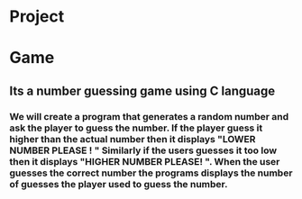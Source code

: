 # Project 
# Game
## Its a number guessing game using C language 

### We will create a program that generates a random number and ask the player to guess the number. If the player guess it higher than the actual number then it displays "LOWER NUMBER PLEASE ! " Similarly if the users guesses it too low then it displays "HIGHER NUMBER PLEASE! ". When the user guesses the correct number the programs displays the number of guesses the player used to guess the number.
